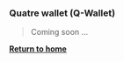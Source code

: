 
### Quatre wallet (Q-Wallet)

> Coming soon ...


**[Return to home](https://github.com/Quatre-Finance/Q-paper#concept-overview)**
